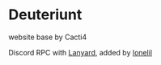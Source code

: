 # Deuteriunt
website base by Cacti4

Discord RPC with [Lanyard](https://github.com/Phineas/lanyard), added by [lonelil](https://github.com/lonelil)
